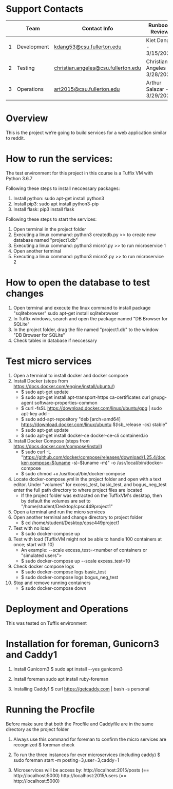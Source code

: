 # Support Contacts

|        | Team           | Contact Info          	  			| Runbook Review        		|
|--------|----------------|-------------------------------------|-------------------------------|
|   1	 | Development      | kdang53@csu.fullerton.edu 			| Kiet Dang - 3/15/2020 		|
|   2	 | Testing          | christian.angeles@csu.fullerton.edu | Christian Angeles - 3/28/2020 |
|   3	 | Operations       | art2015@csu.fullerton.edu 	  | Arthur Salazar - 3/29/2020  		|


# Overview

This is the project we’re going to build services for a web application
similar to reddit.

# How to run the services:

The test environment for this project in this course is a Tuffix VM with
Python 3.6.7

Following these steps to install neccessary packages:
1. Install python:
sudo apt-get install python3
2. Install pip3:
sudo apt install python3-pip
3. Install flask:
pip3 install flask

Following these steps to start the services:
1. Open terminal in the project folder
2. Executing a linux command:
	python3 createdb.py
		>> to create new database named "project1.db"
3. Executing a linux command:
	python3 micro1.py
		>> to run microservice 1
4. Open another terminal
4. Executing a linux command:
	python3 micro2.py
		>> to run microservice 2

# How to open the database to test changes
1. Open terminal and execute the linux command to install package "sqlitebrowser"
	sudo apt-get install sqlitebrowser
2. In Tuffix windows, search and open the package named "DB  Browser for SQLite"
3. In the project folder, drag the file named "project1.db" to the window "DB  Browser for SQLite"
4. Check tables in database if neccessary


# Test micro services
1. Open a terminal to install docker and docker compose
2. Install Docker (steps from https://docs.docker.com/engine/install/ubuntu/)
	- $ sudo apt-get update
	- $ sudo apt-get install apt-transport-https ca-certificates curl gnupg-agent software-properties-common
	- $ curl -fsSL https://download.docker.com/linux/ubuntu/gpg | sudo apt-key add -
	- $ sudo add-apt-repository "deb [arch=amd64] https://download.docker.com/linux/ubuntu $(lsb_release -cs) stable"
	- $ sudo apt-get update
	- $ sudo apt-get install docker-ce docker-ce-cli containerd.io
3. Install Docker Compose (steps from https://docs.docker.com/compose/install)
	- $ sudo curl -L "https://github.com/docker/compose/releases/download/1.25.4/docker-compose-$(uname -s)-$(uname -m)" -o /usr/local/bin/docker-compose
	- $ sudo chmod +x /usr/local/bin/docker-compose
4. Locate docker-compose.yml in the project folder and open with a text editor. Under "volumes" for excess_test, basic_test, and bogus_neg_test enter the full path directory to where project files are located
	- If the project folder was extracted on the TuffixVM's desktop, then by default the volumes are set to "/home/student/Desktop/cpsc449project1"
5. Open a terminal and run the micro services
6. Open another terminal and change directory to project folder
	- $ cd /home/student/Desktop/cpsc449project1
7. Test with no load
	- $ sudo docker-compose up
8. Test with load (TuffixVM might not be able to handle 100 containers at once; start with 10)
	- An example: --scale excess_test=<number of containers or "simulated users">
	- $ sudo docker-compose up --scale excess_test=10
9. Check docker compose logs
	- $ sudo docker-compose logs basic_test
	- $ sudo docker-compose logs bogus_neg_test
10. Stop and remove running containers
	- $ sudo docker-compose down

# Deployment and Operations
This was tested on Tuffix environment
# Installation for foreman, Gunicorn3 and Caddy1

1. Install Gunicorn3
$ sudo apt install --yes gunicorn3

2. Install foreman
sudo apt install ruby-foreman

3. Installing Caddy1
$ curl https://getcaddy.com | bash -s personal
# Running the Procfile
Before make sure that both the Procfile and Caddyfile are in the same directory as the project folder

1. Always use this command for foreman to confirm the micro services are recognized
$ foreman check

2. To run the three instances for ever microservices (including caddy)
$ sudo foreman start -m posting=3,user=3,caddy=1

3. Microservices will be access by:
http://localhost:2015/posts	(== http://localhost:5000)
http://localhost:2015/users	(== http://localhost:5000)
